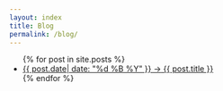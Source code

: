 ```yaml
---
layout: index
title: Blog
permalink: /blog/
---
```


<ul id="blogList">
  {% for post in site.posts %}
    <li>
      <a href="{{ post.url }}" class="blogPosting"><span class="postDate">{{ post.date| date: "%d %B %Y" }} →</span> {{ post.title }}</a>
    </li>
  {% endfor %}
</ul>